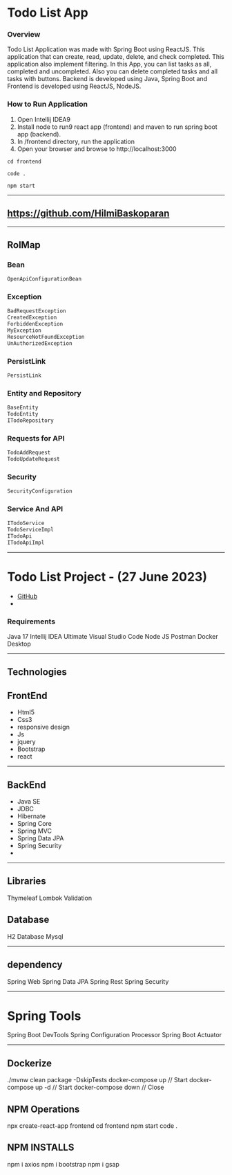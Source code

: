 # Todo List App

### Overview
Todo List Application was made with Spring Boot using ReactJS. 
This application that can create, read, update, delete, and check completed. 
This application also implement filtering. In this App, you can list tasks as all, completed and uncompleted.
Also you can delete completed tasks and all tasks with buttons.
Backend is developed using Java, Spring Boot and Frontend is developed using ReactJS, NodeJS.

### How to Run Application

1. Open Intellij IDEA9
2. Install node to run9 react app (frontend) and maven to run spring boot app (backend).
3. In /frontend directory, run the application
4. Open your browser and browse to http://localhost:3000


`cd frontend`

`code .`

`npm start`



---
https://github.com/HilmiBaskoparan
---


---
## RolMap

### Bean
```sh
OpenApiConfigurationBean
```

### Exception
```sh
BadRequestException
CreatedException
ForbiddenException
MyException
ResourceNotFoundException
UnAuthorizedException
```

### PersistLink
```sh
PersistLink
```

### Entity and Repository
```sh
BaseEntity
TodoEntity
ITodoRepository
```

### Requests for API
```sh
TodoAddRequest
TodoUpdateRequest
```

### Security
```sh
SecurityConfiguration
```

### Service And API
```sh
ITodoService
TodoServiceImpl
ITodoApi
ITodoApiImpl
```


---
#  Todo List Project - (27 June 2023)
* [GitHub](https://github.com/HilmiBaskoparan/ToDoList)
*

### Requirements
Java 17
Intellij IDEA Ultimate
Visual Studio Code
Node JS
Postman
Docker Desktop

---

## Technologies
## FrontEnd
- Html5
- Css3
- responsive design
- Js
- jquery
- Bootstrap
- react


---

## BackEnd
* Java SE
* JDBC
* Hibernate
* Spring Core
* Spring MVC
* Spring Data JPA
* Spring Security
* 

---

## Libraries
Thymeleaf
Lombok
Validation

## Database
H2 Database
Mysql

---
## dependency
Spring Web
Spring Data JPA
Spring Rest
Spring Security

---
# Spring Tools
Spring Boot DevTools
Spring Configuration Processor
Spring Boot Actuator

---

## Dockerize
./mvnw clean package -DskipTests
docker-compose up               // Start
docker-compose up -d            // Start
docker-compose down             // Close

## NPM Operations
npx create-react-app frontend
cd frontend
npm start
code .

## NPM INSTALLS
npm i axios
npm i bootstrap
npm i gsap


